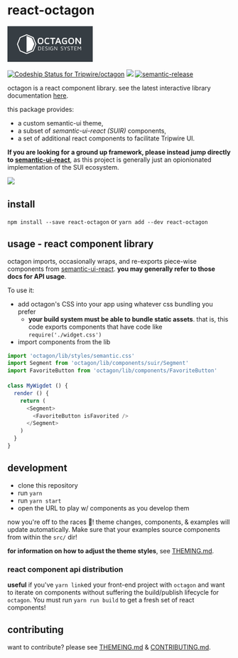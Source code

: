 # react-octagon

<img src="https://raw.githubusercontent.com/Tripwire/octagon/master/img/octagon.png" height="80px" />

[ ![Codeship Status for Tripwire/octagon](https://app.codeship.com/projects/de913c80-aab0-0134-4a1e-5ab626077bc6/status?branch=master)](https://app.codeship.com/projects/192040)  ![](https://img.shields.io/badge/standardjs-%E2%9C%93-brightgreen.svg) [![semantic-release](https://img.shields.io/badge/%20%20%F0%9F%93%A6%F0%9F%9A%80-semantic--release-e10079.svg)](https://github.com/semantic-release/semantic-release)

octagon is a react component library.  see the latest interactive library documentation [here](https://tripwire.github.io/octagon/).

this package provides:

  - a custom semantic-ui theme,
  - a subset of _semantic-ui-react (SUIR)_ components,
  - a set of additional react components to facilitate Tripwire UI.

 **If you are looking for a ground up framework, please instead jump directly to [semantic-ui-react](http://react.semantic-ui.com/)**, as this project is generally just an opionionated implementation of the SUI ecosystem.

<img src="https://github.com/Tripwire/octagon/blob/master/img/octagon-styleguide.mov.gif?raw=true" width="50%" />

## install

`npm install --save react-octagon` or `yarn add --dev react-octagon`

## usage - react component library

octagon imports, occasionally wraps, and re-exports piece-wise components from [semantic-ui-react](http://react.semantic-ui.com/).  **you may generally refer to those docs for API usage**.

To use it:

- add octagon's CSS into your app using whatever css bundling you prefer
  - **your build system must be able to bundle static assets**.  that is, this code exports components that have code like `require('./widget.css')`
- import components from the lib

```js
import 'octagon/lib/styles/semantic.css'
import Segment from 'octagon/lib/components/suir/Segment'
import FavoriteButton from 'octagon/lib/components/FavoriteButton'

class MyWigdet () {
  render () {
    return (
      <Segment>
        <FavoriteButton isFavorited />
      </Segment>
    )
  }
}
```

## development

- clone this repository
- run `yarn`
- run `yarn start`
- open the URL to play w/ components as you develop them

now you're off to the races :horse_racing:!  theme changes, components, & examples will update automatically.  Make sure that your examples source components from within the `src/` dir!

**for information on how to adjust the theme styles**, see [THEMING.md](THEMEING.md).

### react component api distribution

**useful** if you've `yarn link`ed your front-end project with `octagon` and want to iterate on components without suffering the build/publish lifecycle for `octagon`.  You must run `yarn run build` to get a fresh set of react components!

## contributing

want to contribute?  please see [THEMEING.md](THEMEING.md) & [CONTRIBUTING.md](CONTRIBUTING.md).
